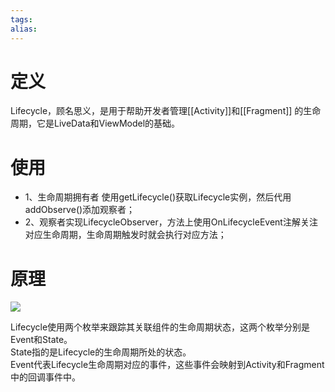```yaml
---
tags: 
alias:
---
```

# 定义

Lifecycle，顾名思义，是用于帮助开发者管理[[Activity]]和[[Fragment]] 的生命周期，它是LiveData和ViewModel的基础。
# 使用
- 1、生命周期拥有者 使用getLifecycle()获取Lifecycle实例，然后代用addObserve()添加观察者；
- 2、观察者实现LifecycleObserver，方法上使用OnLifecycleEvent注解关注对应生命周期，生命周期触发时就会执行对应方法；
# 原理

![](https://ask.qcloudimg.com/http-save/yehe-1094110/b7f047f844b431896d1e047f721b9df4.png)

Lifecycle使用两个枚举来跟踪其关联组件的生命周期状态，这两个枚举分别是Event和State。  
State指的是Lifecycle的生命周期所处的状态。  
Event代表Lifecycle生命周期对应的事件，这些事件会映射到Activity和Fragment中的回调事件中。


